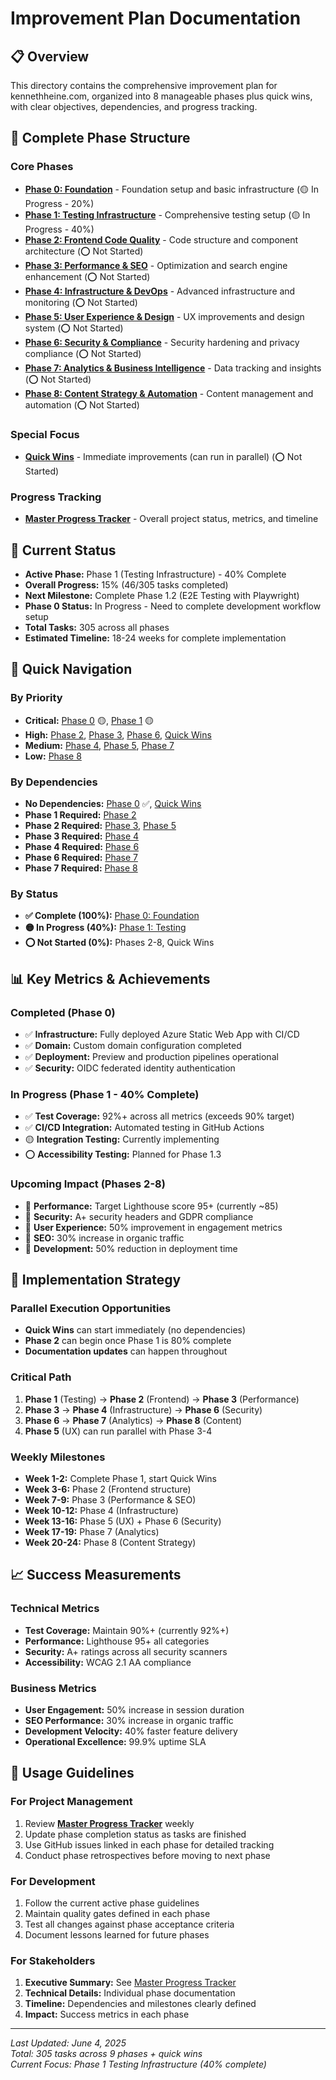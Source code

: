 # Improvement Plan Documentation

## 📋 Overview

This directory contains the comprehensive improvement plan for kennethheine.com, organized into 8 manageable phases plus quick wins, with clear objectives, dependencies, and progress tracking.

## 📁 Complete Phase Structure

### Core Phases
- **[Phase 0: Foundation](./phase-0-foundation.md)** - Foundation setup and basic infrastructure (🟡 In Progress - 20%)
- **[Phase 1: Testing Infrastructure](./phase-1-testing.md)** - Comprehensive testing setup (🟡 In Progress - 40%)
- **[Phase 2: Frontend Code Quality](./phase-2-frontend.md)** - Code structure and component architecture (⭕ Not Started)
- **[Phase 3: Performance & SEO](./phase-3-performance.md)** - Optimization and search engine enhancement (⭕ Not Started)
- **[Phase 4: Infrastructure & DevOps](./phase-4-infrastructure.md)** - Advanced infrastructure and monitoring (⭕ Not Started)
- **[Phase 5: User Experience & Design](./phase-5-ux-design.md)** - UX improvements and design system (⭕ Not Started)
- **[Phase 6: Security & Compliance](./phase-6-security.md)** - Security hardening and privacy compliance (⭕ Not Started)
- **[Phase 7: Analytics & Business Intelligence](./phase-7-analytics.md)** - Data tracking and insights (⭕ Not Started)
- **[Phase 8: Content Strategy & Automation](./phase-8-content.md)** - Content management and automation (⭕ Not Started)

### Special Focus
- **[Quick Wins](./quick-wins.md)** - Immediate improvements (can run in parallel) (⭕ Not Started)

### Progress Tracking
- **[Master Progress Tracker](./progress-tracker.md)** - Overall project status, metrics, and timeline

## 🎯 Current Status

- **Active Phase:** Phase 1 (Testing Infrastructure) - 40% Complete
- **Overall Progress:** 15% (46/305 tasks completed)
- **Next Milestone:** Complete Phase 1.2 (E2E Testing with Playwright)
- **Phase 0 Status:** In Progress - Need to complete development workflow setup
- **Total Tasks:** 305 across all phases
- **Estimated Timeline:** 18-24 weeks for complete implementation

## 🚀 Quick Navigation

### By Priority
- **Critical:** [Phase 0](./phase-0-foundation.md) 🟡, [Phase 1](./phase-1-testing.md) 🟡
- **High:** [Phase 2](./phase-2-frontend.md), [Phase 3](./phase-3-performance.md), [Phase 6](./phase-6-security.md), [Quick Wins](./quick-wins.md)
- **Medium:** [Phase 4](./phase-4-infrastructure.md), [Phase 5](./phase-5-ux-design.md), [Phase 7](./phase-7-analytics.md)
- **Low:** [Phase 8](./phase-8-content.md)

### By Dependencies
- **No Dependencies:** [Phase 0](./phase-0-foundation.md) ✅, [Quick Wins](./quick-wins.md)
- **Phase 1 Required:** [Phase 2](./phase-2-frontend.md)
- **Phase 2 Required:** [Phase 3](./phase-3-performance.md), [Phase 5](./phase-5-ux-design.md)
- **Phase 3 Required:** [Phase 4](./phase-4-infrastructure.md)
- **Phase 4 Required:** [Phase 6](./phase-6-security.md)
- **Phase 6 Required:** [Phase 7](./phase-7-analytics.md)
- **Phase 7 Required:** [Phase 8](./phase-8-content.md)

### By Status
- **✅ Complete (100%):** [Phase 0: Foundation](./phase-0-foundation.md)
- **🟡 In Progress (40%):** [Phase 1: Testing](./phase-1-testing-updated.md)
- **⭕ Not Started (0%):** Phases 2-8, Quick Wins

## 📊 Key Metrics & Achievements

### Completed (Phase 0)
- ✅ **Infrastructure:** Fully deployed Azure Static Web App with CI/CD
- ✅ **Domain:** Custom domain configuration completed
- ✅ **Deployment:** Preview and production pipelines operational
- ✅ **Security:** OIDC federated identity authentication

### In Progress (Phase 1 - 40% Complete)
- ✅ **Test Coverage:** 92%+ across all metrics (exceeds 90% target)
- ✅ **CI/CD Integration:** Automated testing in GitHub Actions
- 🟡 **Integration Testing:** Currently implementing
- ⭕ **Accessibility Testing:** Planned for Phase 1.3

### Upcoming Impact (Phases 2-8)
- 🎯 **Performance:** Target Lighthouse score 95+ (currently ~85)
- 🎯 **Security:** A+ security headers and GDPR compliance
- 🎯 **User Experience:** 50% improvement in engagement metrics
- 🎯 **SEO:** 30% increase in organic traffic
- 🎯 **Development:** 50% reduction in deployment time

## 🔄 Implementation Strategy

### Parallel Execution Opportunities
- **Quick Wins** can start immediately (no dependencies)
- **Phase 2** can begin once Phase 1 is 80% complete
- **Documentation updates** can happen throughout

### Critical Path
1. **Phase 1** (Testing) → **Phase 2** (Frontend) → **Phase 3** (Performance)
2. **Phase 3** → **Phase 4** (Infrastructure) → **Phase 6** (Security)
3. **Phase 6** → **Phase 7** (Analytics) → **Phase 8** (Content)
4. **Phase 5** (UX) can run parallel with Phase 3-4

### Weekly Milestones
- **Week 1-2:** Complete Phase 1, start Quick Wins
- **Week 3-6:** Phase 2 (Frontend structure)
- **Week 7-9:** Phase 3 (Performance & SEO)
- **Week 10-12:** Phase 4 (Infrastructure)
- **Week 13-16:** Phase 5 (UX) + Phase 6 (Security)
- **Week 17-19:** Phase 7 (Analytics)
- **Week 20-24:** Phase 8 (Content Strategy)

## 📈 Success Measurements

### Technical Metrics
- **Test Coverage:** Maintain 90%+ (currently 92%+)
- **Performance:** Lighthouse 95+ all categories
- **Security:** A+ ratings across all security scanners
- **Accessibility:** WCAG 2.1 AA compliance

### Business Metrics
- **User Engagement:** 50% increase in session duration
- **SEO Performance:** 30% increase in organic traffic
- **Development Velocity:** 40% faster feature delivery
- **Operational Excellence:** 99.9% uptime SLA

## 📝 Usage Guidelines

### For Project Management
1. Review **[Master Progress Tracker](./progress-tracker.md)** weekly
2. Update phase completion status as tasks are finished
3. Use GitHub issues linked in each phase for detailed tracking
4. Conduct phase retrospectives before moving to next phase

### For Development
1. Follow the current active phase guidelines
2. Maintain quality gates defined in each phase
3. Test all changes against phase acceptance criteria
4. Document lessons learned for future phases

### For Stakeholders
1. **Executive Summary:** See [Master Progress Tracker](./progress-tracker.md)
2. **Technical Details:** Individual phase documentation
3. **Timeline:** Dependencies and milestones clearly defined
4. **Impact:** Success metrics in each phase

---
*Last Updated: June 4, 2025*  
*Total: 305 tasks across 9 phases + quick wins*  
*Current Focus: Phase 1 Testing Infrastructure (40% complete)*
